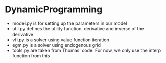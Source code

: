 # DynamicProgramming

* model.py is for setting up the parameters in our model
* util.py defines the utility function, derivative and inverse of the derivative
* vfi.py is a solver using value function iteration
* egm.py is a solver using endogenous grid
* tools.py are taken from Thomas' code. For now, we only use the interp function from this
